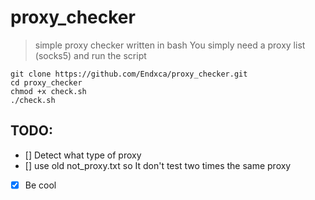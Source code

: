 # proxy_checker
> simple proxy checker written in bash
> You simply need a proxy list (socks5) and run the script
```
git clone https://github.com/Endxca/proxy_checker.git
cd proxy_checker
chmod +x check.sh
./check.sh
```
## TODO:
- [] Detect what type of proxy
- [] use old not_proxy.txt so It don't test two times the same proxy
- [X] Be cool
